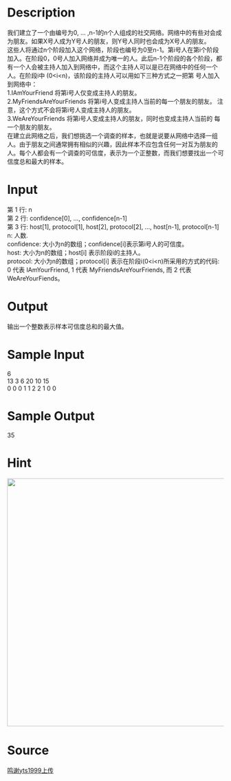 
# Description

<div class="content"><p>我们建立了一个由编号为0, ... ,n-1的n个人组成的社交网络。网络中的有些对会成为朋友。如果X号人成为Y号人的朋友，则Y号人同时也会成为X号人的朋友。<br/>
这些人将通过n个阶段加入这个网络，阶段也编号为0至n-1。第i号人在第i个阶段加入。在阶段0，0号人加入网络并成为唯一的人。此后n-1个阶段的各个阶段，都有一个人会被主持人加入到网络中，而这个主持人可以是已在网络中的任何一个人。在阶段i中 (0&lt;i&lt;n)，该阶段的主持人可以用如下三种方式之一把第 号人加入到网络中：<br/>
1.IAmYourFriend 将第i号人仅变成主持人的朋友。<br/>
2.MyFriendsAreYourFriends 将第i号人变成主持人当前的每一个朋友的朋友。 注意，这个方式不会将第i号人变成主持人的朋友。<br/>
3.WeAreYourFriends 将第i号人变成主持人的朋友，同时也变成主持人当前的 每一个朋友的朋友。<br/>
在建立此网络之后，我们想挑选一个调查的样本，也就是说要从网络中选择一组人。由于朋友之间通常拥有相似的兴趣，因此样本不应包含任何一对互为朋友的人。每个人都会有一个调查的可信度，表示为一个正整数，而我们想要找出一个可信度总和最大的样本。</p></div>

# Input

<div class="content"><p>第 1 行: n<br/>
第 2 行: confidence[0], ..., confidence[n-1]<br/>
第 3 行: host[1], protocol[1], host[2], protocol[2], ..., host[n-1], protocol[n-1]<br/>
n: 人数.<br/>
confidence: 大小为n的数组；confidence[i]表示第i号人的可信度。<br/>
host: 大小为n的数组；host[i] 表示阶段i的主持人。<br/>
protocol:  大小为n的数组；protocol[i] 表示在阶段i(0&lt;i&lt;n)所采用的方式的代码: 0 代表 IAmYourFriend, 1  代表 MyFriendsAreYourFriends, 而 2 代表WeAreYourFiends。</p></div>

# Output

<div class="content"><p>输出一个整数表示样本可信度总和的最大值。</p></div>

# Sample Input

<div class="content"><span class="sampledata">6<br/>
13 3 6 20 10 15<br/>
0 0 0 1 1 2 2 1 0 0</span></div>

# Sample Output

<div class="content"><span class="sampledata">35</span></div>

# Hint

<div class="content"><p></p><p><img width="566" height="577" alt="" src="/source/bzoj/4366/img/aHR0cHM6Ly9seWRzeS5jb20vSnVkZ2VPbmxpbmUvdXBsb2FkLzIwMTUxMi9iYi5naWY=.gif"/></p><p></p></div>

# Source

<div class="content"><p><a href="problemset.php?search=鸣谢yts1999上传">鸣谢yts1999上传</a></p></div>

